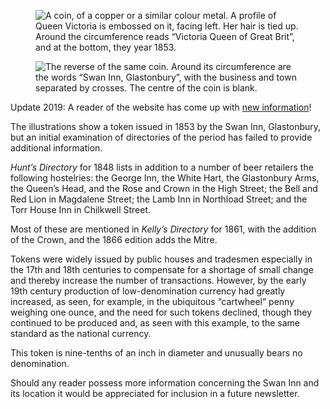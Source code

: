 <div class="multipic">
<figure>
<img src="../Swantoken_a.jpg" alt="A coin, of a copper or a similar colour metal. A profile of Queen Victoria is embossed on it, facing left. Her hair is tied up. Around the circumference reads “Victoria Queen of Great Brit”, and at the bottom, they year 1853.">
</figure>

<figure>
<img src="../Swantoken_b.jpg" alt="The reverse of the same coin. Around its circumference are the words “Swan Inn, Glastonbury”, with the business and town separated by crosses. The centre of the coin is blank.">
</figure>
</div>

<aside class="ednote">

Update 2019: A reader of the website has come up with [new
information](/newsletter/articles/153/SwanInn)!

</aside>

The illustrations show a token issued in 1853 by the Swan Inn,
Glastonbury, but an initial examination of directories of the period has
failed to provide additional information.

*Hunt’s Directory* for 1848 lists in addition to a number of beer
retailers the following hostelries: the George Inn, the White Hart, the
Glastonbury Arms, the Queen’s Head, and the Rose and Crown in the High
Street; the Bell and Red Lion in Magdalene Street; the Lamb Inn in
Northload Street; and the Torr House Inn in Chilkwell Street.

Most of these are mentioned in *Kelly’s Directory* for 1861, with the
addition of the Crown, and the 1866 edition adds the Mitre.

Tokens were widely issued by public houses and tradesmen especially
in the 17th and 18th centuries to compensate for a shortage of small
change and thereby increase the number of transactions. However, by the
early 19th century production of low-denomination currency had greatly
increased, as seen, for example, in the ubiquitous “cartwheel” penny
weighing one ounce, and the need for such tokens declined, though they
continued to be produced and, as seen with this example, to the same
standard as the national currency.

This token is nine-tenths of an inch in diameter and unusually bears
no denomination.

Should any reader possess more information concerning the Swan Inn
and its location it would be appreciated for inclusion in a future
newsletter.

